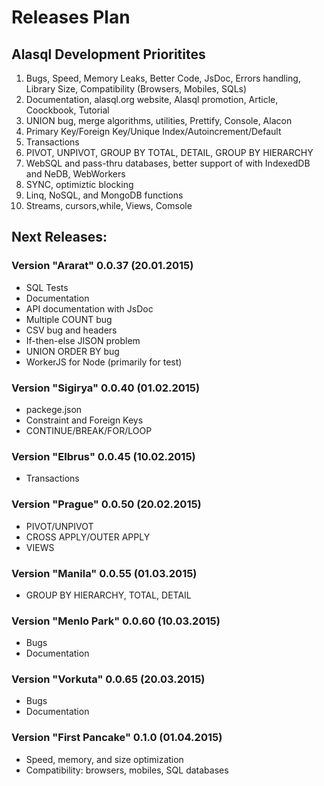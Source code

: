 # Releases Plan

## Alasql Development Prioritites
1. Bugs, Speed, Memory Leaks, Better Code, JsDoc, Errors handling, Library Size, Compatibility (Browsers, Mobiles, SQLs)
2. Documentation, alasql.org website, Alasql promotion, Article, Coockbook, Tutorial
3. UNION bug, merge algorithms, utilities, Prettify, Console, Alacon
4. Primary Key/Foreign Key/Unique Index/Autoincrement/Default
5. Transactions
6. PIVOT, UNPIVOT, GROUP BY TOTAL, DETAIL, GROUP BY HIERARCHY
7. WebSQL and pass-thru databases, better support of with IndexedDB and NeDB, WebWorkers
8. SYNC, optimiztic blocking
9. Linq, NoSQL, and MongoDB functions
10. Streams, cursors,while, Views, Comsole

## Next Releases:

### Version "Ararat" 0.0.37 (20.01.2015)

* SQL Tests
* Documentation
* API documentation with JsDoc
* Multiple COUNT bug
* CSV bug and headers
* If-then-else JISON problem
* UNION ORDER BY bug
* WorkerJS for Node (primarily for test)

### Version "Sigirya" 0.0.40 (01.02.2015)

* packege.json
* Constraint and Foreign Keys
* CONTINUE/BREAK/FOR/LOOP

### Version "Elbrus" 0.0.45 (10.02.2015)

* Transactions

### Version "Prague" 0.0.50 (20.02.2015)

* PIVOT/UNPIVOT
* CROSS APPLY/OUTER APPLY
* VIEWS

### Version "Manila" 0.0.55 (01.03.2015)
 
* GROUP BY HIERARCHY, TOTAL, DETAIL

### Version "Menlo Park" 0.0.60 (10.03.2015)

* Bugs
* Documentation

### Version "Vorkuta" 0.0.65 (20.03.2015)

* Bugs
* Documentation

### Version "First Pancake" 0.1.0 (01.04.2015)

* Speed, memory, and size optimization 
* Compatibility: browsers, mobiles, SQL databases

